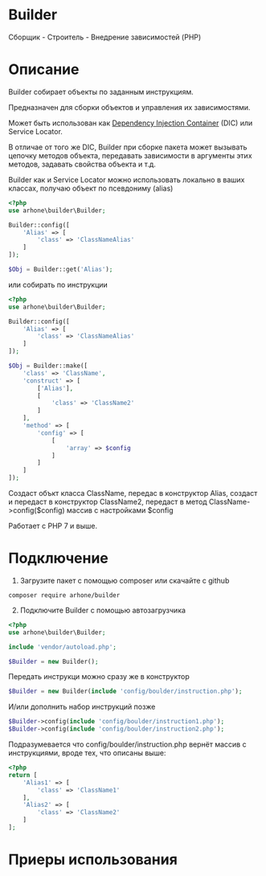 # Builder
Сборщик - Строитель - Внедрение зависимостей (PHP)

# Описание

Builder собирает объекты по заданным инструкциям.

Предназначен для сборки объектов и управления их зависимостями.

Может быть использован как [Dependency Injection Container](https://ru.wikipedia.org/wiki/Внедрение_зависимости) (DIC) или Service Locator.

В отличае от того же DIC, Builder при сборке пакета может вызывать цепочку методов объекта, передавать зависимости в аргументы этих методов, задавать свойства объекта и т.д.

Builder как и Service Locator можно использовать локально в ваших классах, получаю объект по псевдониму (alias)

```php
<?php
use arhone\builder\Builder;

Builder::config([
    'Alias' => [
        'class' => 'ClassNameAlias'
    ]
]);

$Obj = Builder::get('Alias');
```
или собирать по инструкции

```php
<?php
use arhone\builder\Builder;

Builder::config([
    'Alias' => [
        'class' => 'ClassNameAlias'
    ]
]);

$Obj = Builder::make([
    'class' => 'ClassName',
    'construct' => [
        ['Alias'],
        [
            'class' => 'ClassName2'
        ]
    ],
    'method' => [
        'config' => [
            [
                'array' => $config
            ]
        ]
    ]
]);
```

Создаст объкт класса ClassName, передас в конструктор Alias, создаст и передаст в конструктор ClassName2, передаст в метод ClassName->config($config) массив с настройками $config

Работает с PHP 7 и выше.

# Подключение

1) Загрузите пакет с помощью composer или скачайте с github

```composer require arhone/builder```

2) Подключите Builder с помощью автозагрузчика

```php
<?php
use arhone\builder\Builder;

include 'vendor/autoload.php';

$Builder = new Builder();
```

Передать инструкци можно сразу же в конструктор

```php
$Builder = new Builder(include 'config/boulder/instruction.php');
```

И/или дополнить набор инструкций позже
```php
$Builder->config(include 'config/boulder/instruction1.php');
$Builder->config(include 'config/boulder/instruction2.php');
```

Подразумевается что config/boulder/instruction.php вернёт массив с инструкциями, вроде тех, что описаны выше:
```php
<?php
return [
    'Alias1' => [
        'class' => 'ClassName1'
    ],
    'Alias2' => [
        'class' => 'ClassName2'
    ]
];
```
# Приеры использования
